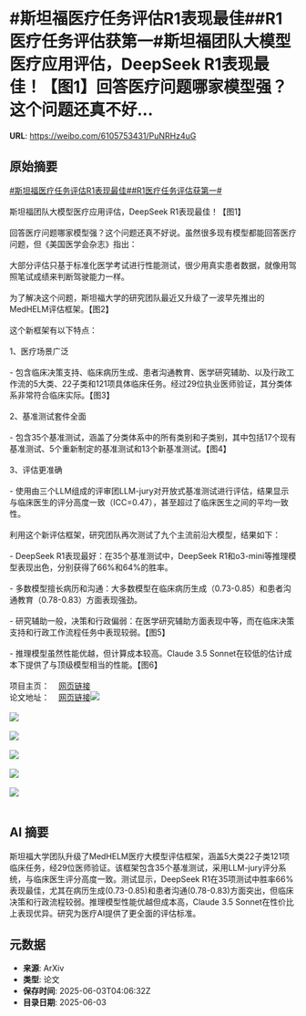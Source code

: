 # #斯坦福医疗任务评估R1表现最佳##R1医疗任务评估获第一#斯坦福团队大模型医疗应用评估，DeepSeek R1表现最佳！【图1】回答医疗问题哪家模型强？这个问题还真不好...

**URL**: https://weibo.com/6105753431/PuNRHz4uG

## 原始摘要

<a href="https://m.weibo.cn/search?containerid=231522type%3D1%26t%3D10%26q%3D%23%E6%96%AF%E5%9D%A6%E7%A6%8F%E5%8C%BB%E7%96%97%E4%BB%BB%E5%8A%A1%E8%AF%84%E4%BC%B0R1%E8%A1%A8%E7%8E%B0%E6%9C%80%E4%BD%B3%23&amp;extparam=%23%E6%96%AF%E5%9D%A6%E7%A6%8F%E5%8C%BB%E7%96%97%E4%BB%BB%E5%8A%A1%E8%AF%84%E4%BC%B0R1%E8%A1%A8%E7%8E%B0%E6%9C%80%E4%BD%B3%23" data-hide=""><span class="surl-text">#斯坦福医疗任务评估R1表现最佳#</span></a><a href="https://m.weibo.cn/search?containerid=231522type%3D1%26t%3D10%26q%3D%23R1%E5%8C%BB%E7%96%97%E4%BB%BB%E5%8A%A1%E8%AF%84%E4%BC%B0%E8%8E%B7%E7%AC%AC%E4%B8%80%23&amp;extparam=%23R1%E5%8C%BB%E7%96%97%E4%BB%BB%E5%8A%A1%E8%AF%84%E4%BC%B0%E8%8E%B7%E7%AC%AC%E4%B8%80%23" data-hide=""><span class="surl-text">#R1医疗任务评估获第一#</span></a><br><br>斯坦福团队大模型医疗应用评估，DeepSeek R1表现最佳！【图1】<br><br>回答医疗问题哪家模型强？这个问题还真不好说。虽然很多现有模型都能回答医疗问题，但《美国医学会杂志》指出：<br><br>大部分评估只基于标准化医学考试进行性能测试，很少用真实患者数据，就像用驾照笔试成绩来判断驾驶能力一样。<br><br>为了解决这个问题，斯坦福大学的研究团队最近又升级了一波早先推出的MedHELM评估框架。【图2】<br><br>这个新框架有以下特点：<br><br>1、医疗场景广泛<br><br>- 包含临床决策支持、临床病历生成、患者沟通教育、医学研究辅助、以及行政工作流的5大类、22子类和121项具体临床任务。经过29位执业医师验证，其分类体系非常符合临床实际。【图3】<br><br>2、基准测试套件全面<br><br>- 包含35个基准测试，涵盖了分类体系中的所有类别和子类别，其中包括17个现有基准测试、5个重新制定的基准测试和13个新基准测试。【图4】<br><br>3、评估更准确<br><br>- 使用由三个LLM组成的评审团LLM-jury对开放式基准测试进行评估，结果显示与临床医生的评分高度一致（ICC=0.47），甚至超过了临床医生之间的平均一致性。<br><br>利用这个新评估框架，研究团队再次测试了九个主流前沿大模型，结果如下：<br><br>- DeepSeek R1表现最好：在35个基准测试中，DeepSeek R1和o3-mini等推理模型表现出色，分别获得了66%和64%的胜率。<br><br>- 多数模型擅长病历和沟通：大多数模型在临床病历生成（0.73-0.85）和患者沟通教育（0.78-0.83）方面表现强劲。<br><br>- 研究辅助一般，决策和行政偏弱：在医学研究辅助方面表现中等，而在临床决策支持和行政工作流程任务中表现较弱。【图5】<br><br>- 推理模型虽然性能优越，但计算成本较高。Claude 3.5 Sonnet在较低的估计成本下提供了与顶级模型相当的性能。【图6】<br><br>项目主页：<a href="https://weibo.cn/sinaurl?u=https%3A%2F%2Fcrfm.stanford.edu%2Fhelm%2Fmedhelm%2Flatest%2F%23%2F" data-hide=""><span class="url-icon"><img style="width: 1rem;height: 1rem" src="https://h5.sinaimg.cn/upload/2015/09/25/3/timeline_card_small_web_default.png" referrerpolicy="no-referrer"></span><span class="surl-text">网页链接</span></a><br>论文地址：<a href="https://weibo.cn/sinaurl?u=https%3A%2F%2Farxiv.org%2Fabs%2F2505.23802" data-hide=""><span class="url-icon"><img style="width: 1rem;height: 1rem" src="https://h5.sinaimg.cn/upload/2015/09/25/3/timeline_card_small_web_default.png" referrerpolicy="no-referrer"></span><span class="surl-text">网页链接</span></a><img style="" src="https://tvax3.sinaimg.cn/large/006Fd7o3gy1i21zmw6pr8j30zk0m87ry.jpg" referrerpolicy="no-referrer"><br><br><img style="" src="https://tvax3.sinaimg.cn/large/006Fd7o3gy1i21zmy7dpfj30zk0y14gp.jpg" referrerpolicy="no-referrer"><br><br><img style="" src="https://tvax1.sinaimg.cn/large/006Fd7o3gy1i21zn0x8tfj30zk0g7k0v.jpg" referrerpolicy="no-referrer"><br><br><img style="" src="https://tvax3.sinaimg.cn/large/006Fd7o3gy1i21zn332yuj30zk0f8dt4.jpg" referrerpolicy="no-referrer"><br><br><img style="" src="https://tvax2.sinaimg.cn/large/006Fd7o3gy1i21zn56vd9j30zk0fyq82.jpg" referrerpolicy="no-referrer"><br><br><img style="" src="https://tvax1.sinaimg.cn/large/006Fd7o3gy1i21zn77piej314e074jvw.jpg" referrerpolicy="no-referrer"><br><br>

## AI 摘要

斯坦福大学团队升级了MedHELM医疗大模型评估框架，涵盖5大类22子类121项临床任务，经29位医师验证。该框架包含35个基准测试，采用LLM-jury评分系统，与临床医生评分高度一致。测试显示，DeepSeek R1在35项测试中胜率66%表现最佳，尤其在病历生成(0.73-0.85)和患者沟通(0.78-0.83)方面突出，但临床决策和行政流程较弱。推理模型性能优越但成本高，Claude 3.5 Sonnet在性价比上表现优异。研究为医疗AI提供了更全面的评估标准。

## 元数据

- **来源**: ArXiv
- **类型**: 论文
- **保存时间**: 2025-06-03T04:06:32Z
- **目录日期**: 2025-06-03
